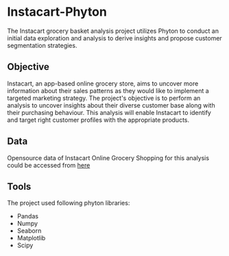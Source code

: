 # Instacart-Phyton
The Instacart grocery basket analysis project utilizes Phyton to conduct an initial data exploration and analysis to derive insights and propose customer segmentation strategies.

## Objective
Instacart, an app-based online grocery store, aims to uncover more information about their sales patterns as they would like to implement
a targeted marketing strategy. The project's objective is to perform an analysis to uncover insights about their diverse customer base along with their purchasing behaviour. This analysis will enable Instacart to identify and target right customer profiles with the appropriate products.

## Data
Opensource data of Instacart Online Grocery Shopping for this analysis could be accessed from [here](https://www.kaggle.com/datasets/psparks/instacart-market-basket-analysis)

## Tools
The project used following phyton libraries:
- Pandas
- Numpy
- Seaborn
- Matplotlib
- Scipy
